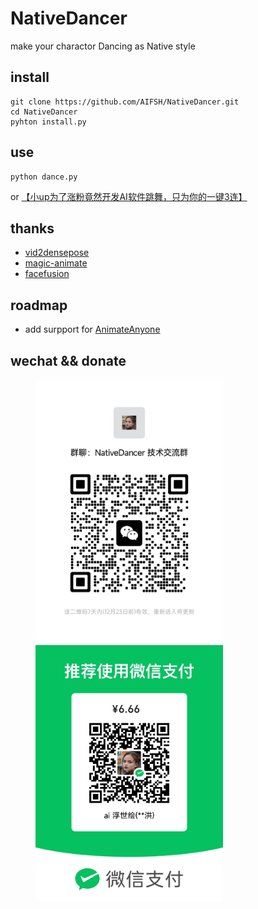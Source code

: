 # NativeDancer
make your charactor Dancing as Native style

## install
```
git clone https://github.com/AIFSH/NativeDancer.git
cd NativeDancer
pyhton install.py
```
## use
```
python dance.py
```
or [【小up为了涨粉竟然开发AI软件跳舞，只为你的一键3连】](https://www.bilibili.com/video/BV1Eu4y1G7g6/?share_source=copy_web&vd_source=453c36b4abef37acd389d4c01b149023)

## thanks
- [vid2densepose](https://github.com/Flode-Labs/vid2densepose)
- [magic-animate](https://github.com/magic-research/magic-animate)
- [facefusion](https://github.com/facefusion/facefusion)

## roadmap
- add surpport for [AnimateAnyone](https://github.com/HumanAIGC/AnimateAnyone)
## wechat && donate
<div>
  <figure>
  <img alt='wechat' src="./img/wechat.jpg?raw=true" width="300px"/>
  <img alt='wechat' src="./img/donate.jpg?raw=true" width="300px"/>
  <figure>
</div>